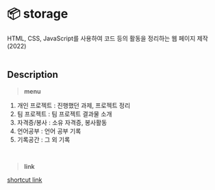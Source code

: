 # 📦 storage
HTML, CSS, JavaScript를 사용하여 코드 등의 활동을 정리하는 웹 페이지 제작 (2022)
<br><br>

## Description
> **menu**
1. 개인 프로젝트 : 진행했던 과제, 프로젝트 정리
2. 팀 프로젝트 : 팀 프로젝트 결과물 소개
3. 자격증/봉사 : 소유 자격증, 봉사활동
4. 언어공부 : 언어 공부 기록
5. 기록공간 : 그 외 기록
<br>

> **link**

[shortcut link](https://kylee31.github.io/storage)
